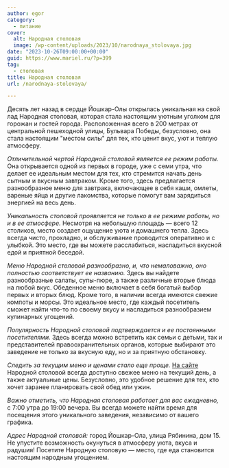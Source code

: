 ```yaml
---
author: egor
category:
  - питание
cover:
  alt: Народная столовая
  image: /wp-content/uploads/2023/10/narodnaya_stolovaya.jpg
date: "2023-10-26T09:00:00+00:00"
guid: https://www.mariel.ru/?p=399
tag:
  - столовая
title: Народная столовая
url: /narodnaya-stolovaya/

---
```

Десять лет назад в сердце Йошкар-Олы открылась уникальная на свой лад Народная столовая, которая стала настоящим уютным уголком для горожан и гостей города. Расположенная всего в 200 метрах от центральной пешеходной улицы, Бульвара Победы, безусловно, она стала настоящим "местом силы" для тех, кто ценит вкус, уют и теплую атмосферу.

_Отличительной чертой Народной столовой является ее режим работы._ Она открывается одной из первых в городе, уже с семи утра, что делает ее идеальным местом для тех, кто стремится начать день сытным и вкусным завтраком. Кроме того, здесь предлагается разнообразное меню для завтрака, включающее в себя каши, омлеты, вареные яйца и другие лакомства, которые помогут вам зарядиться энергией на весь день.

_Уникальность столовой проявляется не только в ее режиме работы, но и в ее атмосфере._ Несмотря на небольшую площадь — всего 12 столиков, место создает ощущение уюта и домашнего тепла. Здесь всегда чисто, прохладно, и обслуживание проводится оперативно и с улыбкой. Это место, где вы можете расслабиться, насладиться вкусной едой и приятной беседой.

_Меню Народной столовой разнообразно, и, что немаловажно, оно полностью соответствует ее названию._ Здесь вы найдете разнообразные салаты, супы-пюре, а также различные вторые блюда на любой вкус. Обеденное меню включает в себя богатый выбор первых и вторых блюд. Кроме того, в наличии всегда имеются свежие компоты и морсы. Это идеальное место, где каждый посетитель сможет найти что-то по своему вкусу и насладиться разнообразием кулинарных угощений.

_Популярность Народной столовой подтверждается и ее постоянными посетителями._ Здесь всегда можно встретить как семьи с детьми, так и представителей правоохранительных органов, которые выбирают это заведение не только за вкусную еду, но и за приятную обстановку.

_Следить за текущим меню и ценами стало еще проще._ [На сайте](https://vk.com/stolovaya.narodnaya) Народной столовой всегда доступно свежее меню на текущий день, а также актуальные цены. Безусловно, это удобное решение для тех, кто хочет заранее планировать свой обед или ужин.

_Важно отметить, что Народная столовая работает для вас ежедневно,_ с 7:00 утра до 19:00 вечера. Вы всегда можете найти время для посещения этого уникального заведения, независимо от вашего графика.

_Адрес Народной столовой:_ город Йошкар-Ола, улица Рябинина, дом 15\. Не упустите возможность окунуться в атмосферу уюта, вкуса и радушия! Посетите Народную столовую — место, где еда становится настоящим народным угощением.
